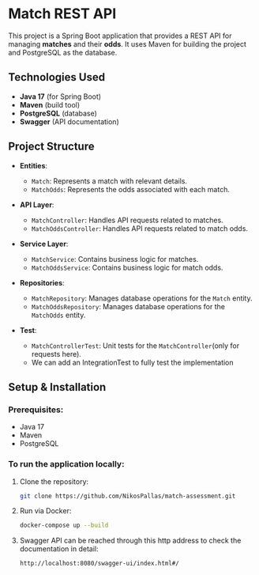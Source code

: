 # Match REST API

This project is a Spring Boot application that provides a REST API for managing **matches** and their **odds**. It uses Maven for building the project and PostgreSQL as the database.

## Technologies Used
- **Java 17** (for Spring Boot)
- **Maven** (build tool)
- **PostgreSQL** (database)
- **Swagger** (API documentation)

## Project Structure

- **Entities**:
    - `Match`: Represents a match with relevant details.
    - `MatchOdds`: Represents the odds associated with each match.

- **API Layer**:
    - `MatchController`: Handles API requests related to matches.
    - `MatchOddsController`: Handles API requests related to match odds.

- **Service Layer**:
    - `MatchService`: Contains business logic for matches.
    - `MatchOddsService`: Contains business logic for match odds.

- **Repositories**:
    - `MatchRepository`: Manages database operations for the `Match` entity.
    - `MatchOddsRepository`: Manages database operations for the `MatchOdds` entity.

- **Test**:
    - `MatchControllerTest`: Unit tests for the `MatchController`(only for requests here).
    -  We can add an IntegrationTest to fully test the implementation

## Setup & Installation

### Prerequisites:
- Java 17
- Maven
- PostgreSQL

### To run the application locally:

1. Clone the repository:
   ```bash
   git clone https://github.com/NikosPallas/match-assessment.git
   
2. Run via Docker: 
   ```bash
   docker-compose up --build

3. Swagger API can be reached through this http address to check the documentation in detail:
   ```bash
   http://localhost:8080/swagger-ui/index.html#/
